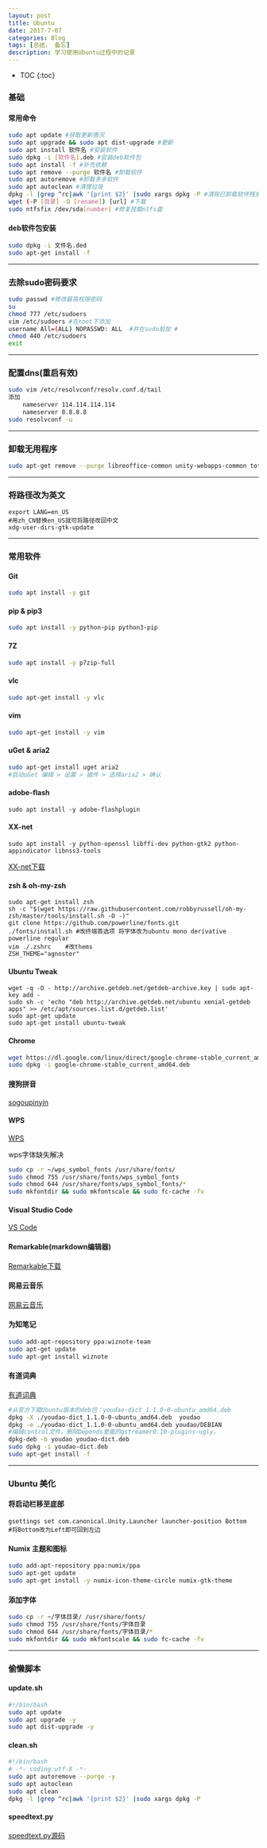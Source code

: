 ```yaml
---
layout: post
title: Ubuntu
date: 2017-7-07
categories: Blog
tags: [总结， 备忘]
description: 学习使用Ubuntu过程中的记录
---
```


* TOC
{:toc}

### 基础

#### 常用命令
~~~bash
sudo apt update #获取更新情况
sudo apt upgrade && sudo apt dist-upgrade #更新
sudo apt install 软件名 #安装软件
sudo dpkg -i [软件名].deb #安装deb软件包
sudo apt install -f #补充依赖
sudo apt remove --purge 软件名 #卸载软件
sudo apt autoremove #卸载多余软件
sudo apt autoclean #清理垃圾
dpkg -l |grep ^rc|awk '{print $2}' |sudo xargs dpkg -P #清除已卸载软件残余
wget (-P [目录] -O [rename]) [url] #下载
sudo ntfsfix /dev/sda[number] #修复挂载ntfs盘
~~~

#### deb软件包安装
~~~bash
sudo dpkg -i 文件名.ded
sudo apt-get install -f
~~~

----

### 去除sudo密码要求
~~~bash
sudo passwd #修改最高权限密码
su
chmod 777 /etc/sudoers
vim /etc/sudoers #在root下添加
username All=(ALL) NOPASSWD: ALL  #并在sudo前加 #
chmod 440 /etc/sudoers
exit
~~~

---

### 配置dns(重启有效)
~~~bash
sudo vim /etc/resolvconf/resolv.conf.d/tail 
添加
	nameserver 114.114.114.114
	nameserver 8.8.8.8
sudo resolvconf -u
~~~

---

### 卸载无用程序
~~~bash
sudo apt-get remove --purge libreoffice-common unity-webapps-common totem rhythmbox simple-scan gnome-mahjongg aisleriot gnome-mines cheese transmission-common gnome-orca webbrowser-app gnome-sudoku onboard deja-dup remmina* shotwell* imagemagick*
~~~

---

### 将路径改为英文
~~~
export LANG=en_US 
#用zh_CN替换en_US就可将路径改回中文
xdg-user-dirs-gtk-update
~~~

---

### 常用软件

#### Git
~~~bash
sudo apt install -y git
~~~

#### pip & pip3
~~~bash
sudo apt install -y python-pip python3-pip
~~~

#### 7Z
~~~bash
sudo apt install -y p7zip-full
~~~

#### vlc
~~~bash
sudo apt-get install -y vlc
~~~

#### vim
~~~bash
sudo apt-get install -y vim
~~~

#### uGet & aria2
~~~bash
sudo apt-get install uget aria2
#启动uGet 编辑 > 设置 > 插件 > 选择aria2 > 确认
~~~

#### adobe-flash
~~~
sudo apt install -y adobe-flashplugin
~~~

#### XX-net
~~~
sudo apt install -y python-openssl libffi-dev python-gtk2 python-appindicator libnss3-tools
~~~

[XX-net下载](https://github.com/XX-net/XX-Net)

#### zsh & oh-my-zsh
~~~
sudo apt-get install zsh
sh -c "$(wget https://raw.githubusercontent.com/robbyrussell/oh-my-zsh/master/tools/install.sh -O -)"
git clone https://github.com/powerline/fonts.git
./fonts/install.sh #改终端首选项 将字体改为ubuntu mono derivative powerline regular
vim ./.zshrc    #改thems
ZSH_THEME="agnoster"
~~~

#### Ubuntu Tweak

~~~
wget -q -O - http://archive.getdeb.net/getdeb-archive.key | sudo apt-key add - 
sudo sh -c 'echo "deb http://archive.getdeb.net/ubuntu xenial-getdeb apps" >> /etc/apt/sources.list.d/getdeb.list' 
sudo apt-get update 
sudo apt-get install ubuntu-tweak
~~~

#### Chrome
~~~bash
wget https://dl.google.com/linux/direct/google-chrome-stable_current_amd64.deb
sudo dpkg -i google-chrome-stable_current_amd64.deb
~~~

#### 搜狗拼音
[sogoupinyin](http://pinyin.sogou.com/linux/download.php?f=linux&bit=64)

#### WPS
[WPS](http://wps-community.org/download.html)

wps字体缺失解决

~~~bash
sudo cp -r ~/wps_symbol_fonts /usr/share/fonts/
sudo chmod 755 /usr/share/fonts/wps_symbol_fonts
sudo chmod 644 /usr/share/fonts/wps_symbol_fonts/*
sudo mkfontdir && sudo mkfontscale && sudo fc-cache -fv
~~~

#### Visual Studio Code
[VS Code](https://code.visualstudio.com/download)

#### Remarkable(markdown编辑器)
[Remarkable下载](https://remarkableapp.github.io/linux/download.html)

#### 网易云音乐
[网易云音乐](http://s1.music.126.net/download/pc/netease-cloud-music_1.0.0-2_amd64_ubuntu16.04.deb)

#### 为知笔记
~~~bash
sudo add-apt-repository ppa:wiznote-team
sudo apt-get update
sudo apt-get install wiznote
~~~

#### 有道词典
[有道词典](http://codown.youdao.com/cidian/linux/youdao-dict_1.1.0-0-ubuntu_amd64.deb)

~~~bash
#从官方下载Ubuntu版本的deb包：youdao-dict_1.1.0-0-ubuntu_amd64.deb
dpkg -X ./youdao-dict_1.1.0-0-ubuntu_amd64.deb  youdao
dpkg -e ./youdao-dict_1.1.0-0-ubuntu_amd64.deb youdao/DEBIAN
#编辑control文件，删除Depends里面的gstreamer0.10-plugins-ugly。
dpkg-deb -b youdao youdao-dict.deb
sudo dpkg -i youdao-dict.deb
sudo apt-get install -f
~~~

---

### Ubuntu 美化

#### 将启动栏移至底部
~~~
gsettings set com.canonical.Unity.Launcher launcher-position Bottom 
#将Bottom改为Left即可回到左边
~~~

#### Numix 主题和图标
~~~bash
sudo add-apt-repository ppa:numix/ppa
sudo apt-get update
sudo apt-get install -y numix-icon-theme-circle numix-gtk-theme
~~~

#### 添加字体
~~~bash
sudo cp -r ~/字体目录/ /usr/share/fonts/
sudo chmod 755 /usr/share/fonts/字体目录
sudo chmod 644 /usr/share/fonts/字体目录/*
sudo mkfontdir && sudo mkfontscale && sudo fc-cache -fv
~~~

---

### 偷懒脚本

#### update.sh
~~~bash
#!/bin/bash
sudo apt update
sudo apt upgrade -y
sudo apt dist-upgrade -y
~~~

#### clean.sh
~~~bash
#!/bin/bash
# -*- coding:utf-8 -*-
sudo apt autoremove --purge -y
sudo apt autoclean
sudo apt clean
dpkg -l |grep ^rc|awk '{print $2}' |sudo xargs dpkg -P
~~~

#### speedtext.py
[speedtext.py源码](https://github.com/sivel/speedtest-cli/blob/master/speedtest.py)
